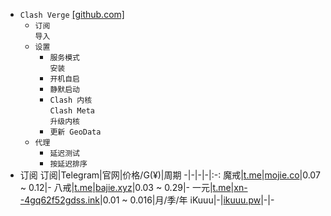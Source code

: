 * `Clash Verge` [[github.com]](https://github.com/clash-verge-rev/clash-verge-rev/releases)
  * `订阅`  
`导入`
  * `设置`
    * `服务模式`  
`安装`
    * `开机自启`
    * `静默启动`
    * `Clash 内核`  
`Clash Meta`  
`升级内核`
    * `更新 GeoData`
  * `代理`  
    * `延迟测试`
    * `按延迟排序`
* 订阅
  订阅|Telegram|官网|价格/G(¥)|周期
  -|-|-|-|:-:
  魔戒|[t.me](https://t.me/Lord_Rings)|[mojie.co](https://mojie.co/register?aff=dLJZVRjS)|0.07 ~ 0.12|-
  八戒|[t.me](https://t.me/bajiebest)|[bajie.xyz](https://bajie.xyz/register?aff=mb9BWzxH)|0.03 ~ 0.29|-
  一元|[t.me](https://t.me/yyjc_channel)|[xn--4gq62f52gdss.ink](https://xn--4gq62f52gdss.ink/#/register?code=y2jXYwMb)|0.01 ~ 0.016|月/季/年
  iKuuu|-|[ikuuu.pw](https://ikuuu.pw/auth/register?code=AqDG)|-|-